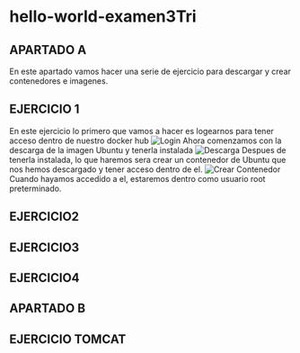 # hello-world-examen3Tri

## APARTADO A

En este apartado vamos hacer una serie de ejercicio para descargar y crear contenedores e imagenes.


## EJERCICIO 1
En este ejercicio lo primero que vamos a hacer es logearnos para tener acceso dentro de nuestro docker hub
![Login]()
Ahora comenzamos con la descarga de la imagen Ubuntu y tenerla instalada
![Descarga]()
Despues de tenerla instalada, lo que haremos sera crear un contenedor de Ubuntu que nos hemos descargado y tener acceso dentro de el.
![Crear Contenedor]()
Cuando hayamos accedido a el, estaremos dentro como usuario root preterminado.



## EJERCICIO2

## EJERCICIO3

## EJERCICIO4



## APARTADO B

## EJERCICIO TOMCAT
